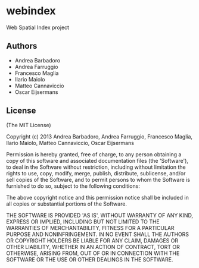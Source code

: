 # webindex

Web Spatial Index project 

## Authors

* Andrea Barbadoro
* Andrea Farruggio
* Francesco Maglia
* Ilario Maiolo
* Matteo Cannaviccio
* Oscar Eijsermans

## License

(The MIT License)

Copyright (c) 2013 Andrea Barbadoro, Andrea Farruggio, Francesco Maglia, Ilario Maiolo, Matteo Cannaviccio, Oscar Eijsermans

Permission is hereby granted, free of charge, to any person obtaining
a copy of this software and associated documentation files (the
'Software'), to deal in the Software without restriction, including
without limitation the rights to use, copy, modify, merge, publish,
distribute, sublicense, and/or sell copies of the Software, and to
permit persons to whom the Software is furnished to do so, subject to
the following conditions:

The above copyright notice and this permission notice shall be
included in all copies or substantial portions of the Software.

THE SOFTWARE IS PROVIDED 'AS IS', WITHOUT WARRANTY OF ANY KIND,
EXPRESS OR IMPLIED, INCLUDING BUT NOT LIMITED TO THE WARRANTIES OF
MERCHANTABILITY, FITNESS FOR A PARTICULAR PURPOSE AND NONINFRINGEMENT.
IN NO EVENT SHALL THE AUTHORS OR COPYRIGHT HOLDERS BE LIABLE FOR ANY
CLAIM, DAMAGES OR OTHER LIABILITY, WHETHER IN AN ACTION OF CONTRACT,
TORT OR OTHERWISE, ARISING FROM, OUT OF OR IN CONNECTION WITH THE
SOFTWARE OR THE USE OR OTHER DEALINGS IN THE SOFTWARE.
